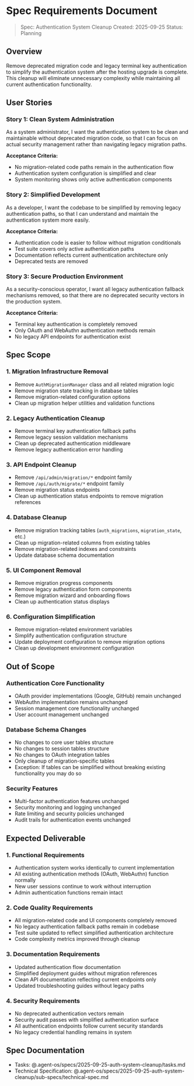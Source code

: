 # Spec Requirements Document

> Spec: Authentication System Cleanup
> Created: 2025-09-25
> Status: Planning

## Overview

Remove deprecated migration code and legacy terminal key authentication to simplify the authentication system after the hosting upgrade is complete. This cleanup will eliminate unnecessary complexity while maintaining all current authentication functionality.

## User Stories

### Story 1: Clean System Administration

As a system administrator, I want the authentication system to be clean and maintainable without deprecated migration code, so that I can focus on actual security management rather than navigating legacy migration paths.

**Acceptance Criteria:**

- No migration-related code paths remain in the authentication flow
- Authentication system configuration is simplified and clear
- System monitoring shows only active authentication components

### Story 2: Simplified Development

As a developer, I want the codebase to be simplified by removing legacy authentication paths, so that I can understand and maintain the authentication system more easily.

**Acceptance Criteria:**

- Authentication code is easier to follow without migration conditionals
- Test suite covers only active authentication paths
- Documentation reflects current authentication architecture only
- Deprecated tests are removed

### Story 3: Secure Production Environment

As a security-conscious operator, I want all legacy authentication fallback mechanisms removed, so that there are no deprecated security vectors in the production system.

**Acceptance Criteria:**

- Terminal key authentication is completely removed
- Only OAuth and WebAuthn authentication methods remain
- No legacy API endpoints for authentication exist

## Spec Scope

### 1. Migration Infrastructure Removal

- Remove `AuthMigrationManager` class and all related migration logic
- Remove migration state tracking in database tables
- Remove migration-related configuration options
- Clean up migration helper utilities and validation functions

### 2. Legacy Authentication Cleanup

- Remove terminal key authentication fallback paths
- Remove legacy session validation mechanisms
- Clean up deprecated authentication middleware
- Remove legacy authentication error handling

### 3. API Endpoint Cleanup

- Remove `/api/admin/migration/*` endpoint family
- Remove `/api/auth/migrate/*` endpoint family
- Remove migration status endpoints
- Clean up authentication status endpoints to remove migration references

### 4. Database Cleanup

- Remove migration tracking tables (`auth_migrations`, `migration_state`, etc.)
- Clean up migration-related columns from existing tables
- Remove migration-related indexes and constraints
- Update database schema documentation

### 5. UI Component Removal

- Remove migration progress components
- Remove legacy authentication form components
- Remove migration wizard and onboarding flows
- Clean up authentication status displays

### 6. Configuration Simplification

- Remove migration-related environment variables
- Simplify authentication configuration structure
- Update deployment configuration to remove migration options
- Clean up development environment configuration

## Out of Scope

### Authentication Core Functionality

- OAuth provider implementations (Google, GitHub) remain unchanged
- WebAuthn implementation remains unchanged
- Session management core functionality unchanged
- User account management unchanged

### Database Schema Changes

- No changes to core user tables structure
- No changes to session tables structure
- No changes to OAuth integration tables
- Only cleanup of migration-specific tables
- Exception: If tables can be simplified without breaking existing functionality you may do so

### Security Features

- Multi-factor authentication features unchanged
- Security monitoring and logging unchanged
- Rate limiting and security policies unchanged
- Audit trails for authentication events unchanged

## Expected Deliverable

### 1. Functional Requirements

- Authentication system works identically to current implementation
- All existing authentication methods (OAuth, WebAuthn) function normally
- New user sessions continue to work without interruption
- Admin authentication functions remain intact

### 2. Code Quality Requirements

- All migration-related code and UI components completely removed
- No legacy authentication fallback paths remain in codebase
- Test suite updated to reflect simplified authentication architecture
- Code complexity metrics improved through cleanup

### 3. Documentation Requirements

- Updated authentication flow documentation
- Simplified deployment guides without migration references
- Clean API documentation reflecting current endpoints only
- Updated troubleshooting guides without legacy paths

### 4. Security Requirements

- No deprecated authentication vectors remain
- Security audit passes with simplified authentication surface
- All authentication endpoints follow current security standards
- No legacy credential handling remains in system

## Spec Documentation

- Tasks: @.agent-os/specs/2025-09-25-auth-system-cleanup/tasks.md
- Technical Specification: @.agent-os/specs/2025-09-25-auth-system-cleanup/sub-specs/technical-spec.md
